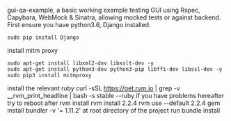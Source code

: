 

gui-qa-example, a basic working example testing GUI using Rspec, Capybara, WebMock &amp; Sinatra, allowing mocked tests or against backend. First ensure you have python3.6, Django installed.

    sudo pip install Django
install mitm proxy 

    sudo apt-get install libxml2-dev libxslt-dev -y
    sudo apt-get install python3-dev python3-pip libffi-dev libssl-dev -y
    sudo pip3 install mitmproxy

install the relevant ruby
    curl -sSL https://get.rvm.io | grep -v __rvm_print_headline | bash -s stable --ruby
if you have problems hereafter try to reboot after rvm install
    rvm install 2.2.4
    rvm use --default 2.2.4
    gem install bundler -v '= 1.11.2'
at root directory of the project run 
    bundle install
